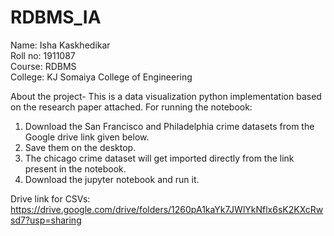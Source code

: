 # RDBMS_IA

Name: Isha Kaskhedikar     
Roll no: 1911087     
Course: RDBMS     
College: KJ Somaiya College of Engineering

About the project-
This is a data visualization python implementation based on the research paper attached. 
For running the notebook:
1) Download the San Francisco and Philadelphia crime datasets from the Google drive link given below.
2) Save them on the desktop.
3) The chicago crime dataset will get imported directly from the link present in the notebook.
4) Download the jupyter notebook and run it. 

Drive link for CSVs:
https://drive.google.com/drive/folders/1260pA1kaYk7JWlYkNflx6sK2KXcRwsd7?usp=sharing
